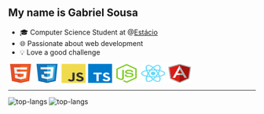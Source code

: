 ## My name is Gabriel Sousa

- 🎓 Computer Science Student at @[Estácio](https://estacio.br/)
- 🌐 Passionate about web development
- 💡 Love a good challenge

<div style="display: inline_block">
  <img height="40" width="50" align="center" alt="html" src="https://github.com/devicons/devicon/blob/master/icons/html5/html5-original.svg" />
  <img height="40" width="50" align="center" alt="css" src="https://github.com/devicons/devicon/blob/master/icons/css3/css3-original.svg" />
  <img height="40" width="50" align="center" alt="javascript" src="https://github.com/devicons/devicon/blob/master/icons/javascript/javascript-original.svg" />
  <img height="40" width="50" align="center" alt="typescript" src="https://github.com/devicons/devicon/blob/master/icons/typescript/typescript-original.svg" />
  <img height="40" width="50" align="center" alt="typescript" src="https://github.com/devicons/devicon/blob/master/icons/nodejs/nodejs-original.svg" />
  <img height="40" width="50" align="center" alt="react" src="https://github.com/devicons/devicon/blob/master/icons/react/react-original.svg" />
  <img height="40" width="50" align="center" alt="react" src="https://github.com/devicons/devicon/blob/master/icons/angularjs/angularjs-original.svg" />
</div>

<hr>

<div>
  <img height="200em" src="https://github-readme-stats.vercel.app/api?username=gabrielynw&show_icons=true&theme=transparent" alt="top-langs"/>
  <img height="200em" src="https://github-readme-stats.vercel.app/api/top-langs/?username=gabrielynw&layout=compact&theme=transparent" alt="top-langs"/>
</div>
